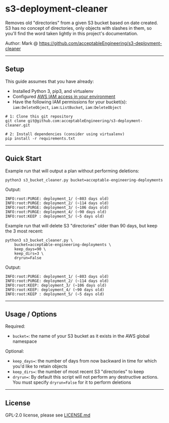# s3-deployment-cleaner
Removes old "directories" from a given S3 bucket based on date created. S3 has no concept of
directories, only objects with slashes in them, so you'll find the word taken lightly in this
project's documentation.

Author: Mark @ https://github.com/acceptableEngineering/s3-deployment-cleaner

---

## Setup
This guide assumes that you have already:
- Installed Python 3, pip3, and virtualenv
- Configured [AWS IAM access in your environment](https://docs.aws.amazon.com/cli/latest/userguide/cli-configure-files.html)
- Have the following IAM permissions for your bucket(s): `iam:DeleteObject`, `iam:ListBucket`, `iam:DeleteObject`

```
# 1: Clone this git repository
git clone git@github.com:acceptableEngineering/s3-deployment-cleaner.git

# 2: Install dependencies (consider using virtualenv)
pip install -r requirements.txt
```
---

## Quick Start
Example run that will output a plan without performing deletions:
```
python3 s3_bucket_cleaner.py bucket=acceptable-engineering-deployments
```
Output:
```
INFO:root:PURGE: deployment_1/ (~803 days old)
INFO:root:PURGE: deployment_2/ (~114 days old)
INFO:root:PURGE: deployment_3/ (~106 days old)
INFO:root:PURGE: deployment_4/ (~90 days old)
INFO:root:KEEP : deployment_5/ (~5 days old)
```

Example run that will delete S3 "directories" older than 90 days, but keep the 3 most recent:
```
python3 s3_bucket_cleaner.py \
    bucket=acceptable-engineering-deployments \
    keep_days=90 \
    keep_dirs=3 \
    dryrun=False
```
Output:
```
INFO:root:PURGE: deployment_1/ (~803 days old)
INFO:root:PURGE: deployment_2/ (~114 days old)
INFO:root:KEEP: deployment_3/ (~106 days old)
INFO:root:KEEP: deployment_4/ (~90 days old)
INFO:root:KEEP : deployment_5/ (~5 days old)
```

---

## Usage / Options
Required:
- `bucket=`: the name of your S3 bucket as it exists in the AWS global namespace

Optional:
- `keep_days=`: the number of days from now backward in time for which you'd like to retain objects
- `keep_dirs=`: the number of most recent S3 "directories" to keep
- `dryrun=`: By default this script will not perform any destructive actions. You must specify `dryrun=False` for it to perform deletions

---

## License
GPL-2.0 license, please see [LICENSE.md](https://github.com/acceptableEngineering/s3-deployment-cleaner/blob/main/LICENSE.md)
